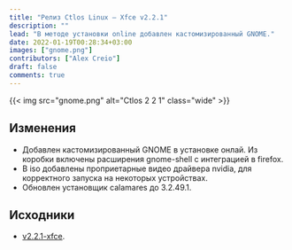 ```yaml
---
title: "Релиз Ctlos Linux — Xfce v2.2.1"
description: ""
lead: "В методе установки online добавлен кастомизированный GNOME."
date: 2022-01-19T00:28:34+03:00
images: ["gnome.png"]
contributors: ["Alex Creio"]
draft: false
comments: true
---
```


{{< img src="gnome.png" alt="Ctlos 2 2 1" class="wide" >}}

## Изменения

- Добавлен кастомизированный GNOME в установке онлай. Из коробки включены расширения gnome-shell с интеграцией в firefox.
- В iso добавлены проприетарные видео драйвера nvidia, для корректного запуска на некоторых устройствах.
- Обновлен установщик calamares до 3.2.49.1.

## Исходники

- [v2.2.1-xfce](https://github.com/ctlos/ctlosiso/tree/v2.2.1-xfce).
